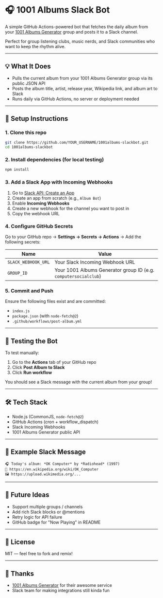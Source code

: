 # 🎧 1001 Albums Slack Bot

A simple GitHub Actions-powered bot that fetches the daily album from your [1001 Albums Generator](https://1001albumsgenerator.com) group and posts it to a Slack channel.

Perfect for group listening clubs, music nerds, and Slack communities who want to keep the rhythm alive.

---

## 💡 What It Does

- Pulls the current album from your 1001 Albums Generator group via its public JSON API
- Posts the album title, artist, release year, Wikipedia link, and album art to Slack
- Runs daily via GitHub Actions, no server or deployment needed

---

## 🚀 Setup Instructions

### 1. Clone this repo

```bash
git clone https://github.com/YOUR_USERNAME/1001albums-slackbot.git
cd 1001albums-slackbot
````

### 2. Install dependencies (for local testing)

```bash
npm install
```

### 3. Add a Slack App with Incoming Webhooks

1. Go to [Slack API: Create an App](https://api.slack.com/apps)
2. Create an app from scratch (e.g., `Album Bot`)
3. Enable **Incoming Webhooks**
4. Create a new webhook for the channel you want to post in
5. Copy the webhook URL

### 4. Configure GitHub Secrets

Go to your GitHub repo → **Settings → Secrets → Actions** → Add the following secrets:

| Name                | Value                                                           |
| ------------------- | --------------------------------------------------------------- |
| `SLACK_WEBHOOK_URL` | Your Slack Incoming Webhook URL                                 |
| `GROUP_ID`          | Your 1001 Albums Generator group ID (e.g. `computersocialclub`) |

### 5. Commit and Push

Ensure the following files exist and are committed:

* `index.js`
* `package.json` (with `node-fetch@2`)
* `.github/workflows/post-album.yml`

---

## 🧪 Testing the Bot

To test manually:

1. Go to the **Actions** tab of your GitHub repo
2. Click **Post Album to Slack**
3. Click **Run workflow**

You should see a Slack message with the current album from your group!

---

## 🛠 Tech Stack

* Node.js (CommonJS, `node-fetch@2`)
* GitHub Actions (cron + workflow\_dispatch)
* Slack Incoming Webhooks
* 1001 Albums Generator public API

---

## 💬 Example Slack Message

```
🎧 Today's album: *OK Computer* by *Radiohead* (1997)
🔗 https://en.wikipedia.org/wiki/OK_Computer
🖼️ https://upload.wikimedia.org/...
```

---

## 🧼 Future Ideas

* Support multiple groups / channels
* Add rich Slack blocks or @mentions
* Retry logic for API failure
* GitHub badge for "Now Playing" in README

---

## 📄 License

MIT — feel free to fork and remix!

---

## 🙌 Thanks

* [1001 Albums Generator](https://1001albumsgenerator.com) for their awesome service
* Slack team for making integrations still kinda fun

